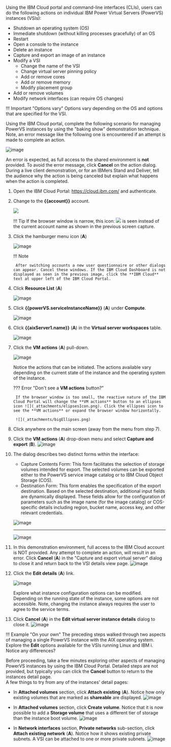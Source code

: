 Using the IBM Cloud portal and command-line interfaces (CLIs), users can do the following actions on individual IBM Power Virtual Servers (PowerVS) instances (VSIs):

- Shutdown an operating system (OS)
- Immediate shutdown (without killing processes gracefully) of an OS
- Restart
- Open a console to the instance
- Delete an instance
- Capture and export an image of an instance
- Modify a VSI
    - Change the name of the VSI
    - Change virtual server pinning policy
    - Add or remove cores
    - Add or remove memory
    - Modify placement group
- Add or remove volumes
- Modify network interfaces (can require OS changes)

!!! Important "Options vary"
    Options vary depending on the OS and options that are specified for the VSI. 

Using the IBM Cloud portal, complete the following scenario for managing PowerVS instances by using the "baking show" demonstration technique. Note, an error message like the following one is encountered if an attempt is made to complete an action.

![image](https://github.com/user-attachments/assets/759e43dd-a733-47a9-8460-530a99f93a53)

An error is expected, as full access to the shared environment is **not** provided. To avoid the error message, click **Cancel** on the action dialog. During a live client demonstration, or for an IBMers Stand and Deliver, tell the audience why the action is being canceled but explain what happens when the action is completed.

1. Open the IBM Cloud Portal: <a href="https://cloud.ibm.com/" target="_blank">https://cloud.ibm.com/</a> and authenticate.
2. Change to the **{{account}}** account.

    ![](_attachments/SwitchAccounts-final.gif)

    !!! Tip
        If the browser window is narrow, this icon: ![](_attachments/SwitchAccountsIcon.png) is seen instead of the current account name as shown in the previous screen capture.

<!-- 3. Click **Services and software** under **Resource summary** on the IBM Cloud Dashboard. -->

3. Click the hamburger menu icon (**A**)

    ![image](https://github.com/user-attachments/assets/74a0c81f-e687-4d92-9a39-4519f7141e36)

    !!! Note
        
        After switching accounts a new user questionnaire or other dialogs can appear. Cancel these windows. If the IBM Cloud Dashboard is not displayed as seen in the previous image, click the **IBM Cloud** text at upper left of the IBM Cloud Portal.
   
5. Click **Resource List**  (**A**)

    ![image](https://github.com/user-attachments/assets/706544ac-667b-4086-a485-79670f2cecbb)

6. Click **{{powerVS.serviceInstanceName}}** (**A**) under **Compute**.

    ![image](https://github.com/user-attachments/assets/5b779dc8-4bd3-4909-8571-d7ac217502a1)

7. Click **{{aixServer1.name}}** (**A**) in the **Virtual server workspaces** table.

    ![image](https://github.com/user-attachments/assets/125d2256-152a-4ea1-b6f1-af278294cddf)

8. Click the **VM actions** (**A**) pull-down.

    ![image](https://github.com/user-attachments/assets/3146f888-bac0-4d29-90c5-60169efa46e6)

    Notice the actions that can be initiated. The actions available vary depending on the current state of the instance and the operating system of the instance.

    ??? Error "Don't see a **VM actions** button?"

        If the browser window is too small, the reactive nature of the IBM Cloud Portal will change the **VM actions** button to an ellipses icon ![](_attachments/elipsesIcon.png). Click the ellipses icon to see the **VM actions** or expand the browser window horizontally.

        ![](_attachments/bigEllipses.png)

9. Click anywhere on the main screen (away from the menu from step 7).
10. Click the **VM actions** (**A**) drop-down menu and select **Capture and export** (**B**). 
    ![image](https://github.com/user-attachments/assets/ad1edafb-f842-4a75-9f97-e314f44ef292)

11. The dialog describes two distinct forms within the interface:
     - Capture Contents Form: This form facilitates the selection of storage volumes intended for export. The selected volumes can be exported either to the PowerVS service image catalog or to IBM Cloud Object Storage (COS).
     - Destination Form: This form enables the specification of the export destination. Based on the selected destination, additional input fields are dynamically displayed. These fields allow for the configuration of parameters such as the image name (for the image catalog) or COS-specific details including region, bucket name, access key, and other relevant credentials.
    
     ![image](https://github.com/user-attachments/assets/1eeb302f-a9d0-4ce9-b4d8-500231b0a213)

     <hr>

     ![image](https://github.com/user-attachments/assets/e897cd47-73db-4e0a-bfad-73128f148ded)

13. In this demonstration environment, full access to the IBM Cloud account is NOT provided. Any attempt to complete an action, will result in an error. Click **Cancel** (**A**) in the "Capture and export virtual server" dialog to close it and return back to the VSI details view page.
    ![image](https://github.com/user-attachments/assets/c59a5b74-4c0b-4987-acfc-4d5b0d33de03)

14. Click the **Edit details** (**A**) link.

    ![image](https://github.com/user-attachments/assets/3c232c93-421d-47a7-9c39-1a1bce200b5a)

    Explore what instance configuration options can be modified. Depending on the running state of the instance, some options are not accessible. Note, changing the instance always requires the user to agree to the service terms.

15. Click **Cancel** (**A**) in the **Edit virtual server instance details** dialog to close it.
    ![image](https://github.com/user-attachments/assets/8d0fdfe6-814f-4d22-a2c8-d75cbbb0745a)


!!! Example "On your own"
    The preceding steps walked through two aspects of managing a single PowerVS instance with the AIX operating system. Explore the **Edit** options available for the VSIs running Linux and IBM i. Notice any differences?

Before proceeding, take a few minutes exploring other aspects of managing PowerVS instances by using the IBM Cloud Portal. Detailed steps are not provided, but typically you can click the **Cancel** button to return to the instances detail page.<br>A few things to try from any of the instances' detail pages:

- In **Attached volumes** section, click **Attach existing** (**A**). Notice how only existing volumes that are marked as **shareable** are displayed.
  ![image](https://github.com/user-attachments/assets/77e5de15-487c-4014-84cb-032a83796739)

- In **Attached volumes** section, click **Create volume**. Notice that it is now possible to add a **Storage volume** that uses a different tier of storage than the instance boot volume.
  ![image](https://github.com/user-attachments/assets/2dcfebb5-37d1-4bb5-b95a-eca6bfb4d4af)

- In **Network interfaces** section, **Private networks** sub-section, click **Attach existing network** (**A**). Notice how it shows existing private subnets. A VSI can be attached to one or more private subnets.
  ![image](https://github.com/user-attachments/assets/78477159-8d70-4c0f-a218-84513f12100d)


